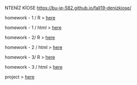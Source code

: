 NTENİZ KİOSE
https://bu-ie-582.github.io/fall19-denizkiose/

homework - 1 / R > [here](homework.ipynb)


homework - 1 / html > [here](HW1Kiose.html)



homework - 2/ R > [here](hw2.ipynb)

homework - 2 / html > [here](hw2.html)

homework - 3/ R > [here](HW3_kiose.ipynb)

homework - 3 / html > [here](Untitled12.html)

project > [here](project.html)
